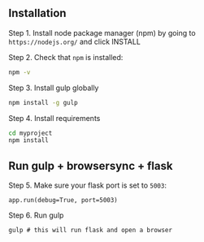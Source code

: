 Installation
---------

Step 1. Install node package manager (npm) by going to `https://nodejs.org/` and click INSTALL

Step 2. Check that `npm` is installed:

```bash
npm -v
```

Step 3. Install gulp globally

```bash
npm install -g gulp

```

Step 4. Install requirements

```bash
cd myproject
npm install
```

Run gulp + browsersync + flask
------------------------------
Step 5. Make sure your flask port is set to `5003`:
```
app.run(debug=True, port=5003)
```

Step 6. Run gulp
```
gulp # this will run flask and open a browser
```

